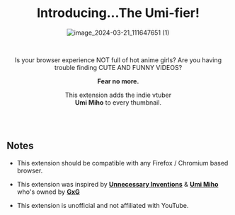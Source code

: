 
<div align = center >

#  Introducing...The Umi-fier!
![image_2024-03-21_111647651 (1)](https://github.com/StrykerOnTheHub/The-Umifier/assets/165089035/ab979936-8de9-4026-8e63-e2b2c8c6f435)

<br>

Is your browser experience NOT full of hot anime girls? Are you having  
trouble finding CUTE AND FUNNY VIDEOS?

**Fear no more.**

This extension adds the indie vtuber  
**Umi Miho** to every thumbnail.

<br>

</div>

<br>

## Notes

-   This extension should be compatible with any Firefox / Chromium based browser.

-   This extension was inspired by **[Unnecessary Inventions][UI YouTube]** & **[Umi Miho][UI Umi]** who's owned by **[GxG][UI GxG]**

-   This extension is unofficial and not affiliated with YouTube.

[UI YouTube]: http://www.youtube.com/@UnnecessaryInventions

[UI Umi]: https://twitter.com/UmiMihoGxG

[UI GxG]: https://twitter.com/GxGManga
